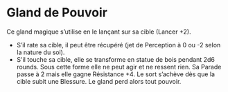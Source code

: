 # Gland de Pouvoir
Ce gland magique s’utilise en le lançant sur sa cible (Lancer +2). 
* S’il rate sa cible, il peut être récupéré (jet de Perception à 0 ou -2 selon la nature du sol).
* S'il touche sa cible, elle se transforme en statue de bois pendant 2d6 rounds. Sous cette forme elle ne peut agir et ne ressent rien. Sa Parade passe à 2 mais elle gagne Résistance +4. Le sort s’achève dès que la cible subit une Blessure. Le gland perd alors tout pouvoir.
